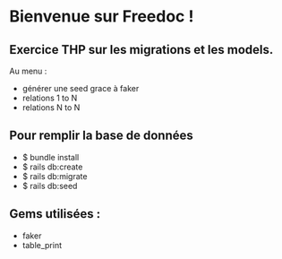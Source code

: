 # Bienvenue sur Freedoc !

## Exercice THP sur les migrations et les models.

Au menu : 
- générer une seed grace à faker
- relations 1 to N 
- relations N to N

## Pour remplir la base de données 

- $ bundle install 
- $ rails db:create 
- $ rails db:migrate
- $ rails db:seed

## Gems utilisées : 

- faker
- table_print